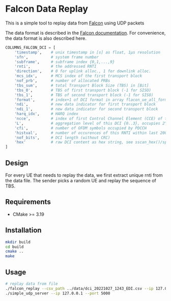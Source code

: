# Falcon Data Replay

This is a simple tool to replay data from [Falcon](https://github.com/falkenber9/falcon) using UDP packets

The data format is described in the [Falcon documentation](https://github.com/falkenber9/falcon). 
For convenience, the data format is also described here.

```python
COLUMNS_FALCON_DCI = [
    'timestamp',    # unix timestamp in [s] as float, 1µs resolution
    'sfn',          # system frame number
    'subframe',     # subframe index {0,1,...,9}
    'rnti',         # the addressed RNTI
    'direction',    # 0 for uplink alloc., 1 for downlink alloc.
    'mcs_idx',      # MCS index of the first transport block
    'nof_prb',      # number of allocated PRBs
    'tbs_sum',      # total Transport Block Size (TBS) in [Bit]
    'tbs_0',        # TBS of first transport block (-1 for SISO)
    'tbs_1',        # TBS of second transport block (-1 for SISO)
    'format',       # index+1 of DCI format in array flacon_ue_all_formats[], see DCISearch.cc
    'ndi',          # new data indicator for first transport block
    'ndi_1',        # new data indicator for second transport block
    'harq_idx',     # HARQ index
    'ncce',         # index of first Control Channel Element (CCE) of this DCI within PDCCH
    'L',            # aggregation level of this DCI {0..3}, occupies 2^L consecutive CCEs.
    'cfi',          # number of OFDM symbols occupied by PDCCH
    'histval',      # number of occurences of this RNTI within last 200ms
    'nof_bits',     # DCI length (without CRC)
    'hex'           # raw DCI content as hex string, see sscan_hex()/sprint_hex() in falcon_dci.c 
]
```

## Design

For every UE that needs to replay the data, 
we first extract unique rnti from the data file.
The sender picks a random UE and replay the sequence of TBS.

## Requirements

- CMake >= 3.19

## Installation

```bash
mkdir build
cd build
cmake ..
make
```

## Usage

```bash
# replay data from file
./falcon_replay --csv_path ../data/dci_20221027_1243_EDI.csv --ip 127.0.0.1 --port 5000
./simple_udp_server --ip 127.0.0.1 --port 5000
```